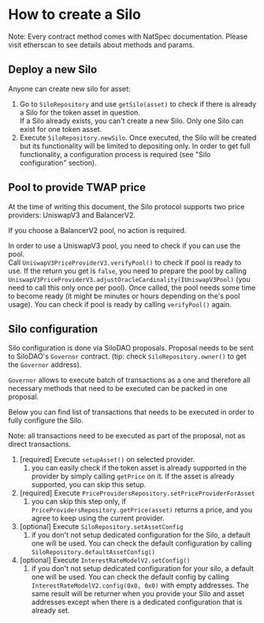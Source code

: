 # How to create a Silo

Note: Every contract method comes with NatSpec documentation. Please visit etherscan to see details about methods and
params.

## Deploy a new Silo

Anyone can create new silo for asset:

1. Go to `SiloRepository` and use `getSilo(asset)` to check if there is already a Silo for the token asset in question.  
   If a Silo already exists, you can't create a new Silo. Only one Silo can exist for one token asset.
2. Execute `SiloRepository.newSilo`. Once executed, the Silo will be created but its functionality will be limited to
   depositing only.
   In order to get full functionality, a configuration process is required (see "Silo configuration" section).

## Pool to provide TWAP price

At the time of writing this document, the Silo protocol supports two price providers: UniswapV3 and BalancerV2.

If you choose a BalancerV2 pool, no action is required.

In order to use a UniswapV3 pool, you need to check if you can use the pool.  
Call `UniswapV3PriceProviderV3.verifyPool()` to check if pool is ready to use.
If the return you get is `false`, you need to prepare the pool by calling
`UniswapV3PriceProviderV3.adjustOracleCardinality(IUniswapV3Pool)` (you need to call this only once per pool).
Once called, the pool needs some time to become ready (it might be minutes or hours depending on the's pool usage).
You can check if pool is ready by calling `verifyPool()` again.

## Silo configuration

Silo configuration is done via SiloDAO proposals.
Proposal needs to be sent to SiloDAO's `Governor` contract.
(tip: check `SiloRepository.owner()` to get the `Governor` address).

`Governor` allows to execute batch of transactions as a one and therefore all necessary methods that need to be executed can be packed in one proposal.  

Below you can find list of transactions that needs to be executed in order to fully configure the Silo.

Note: all transactions need to be executed as part of the proposal, not as direct transactions.

1. [required] Execute `setupAsset()` on selected provider.
    1. you can easily check if the token asset is already supported in the provider by simply calling `getPrice` on it.
       If the asset is already supported, you can skip this setup.
2. [required] Execute `PriceProvidersRepository.setPriceProviderForAsset`
    1. you can skip this step only, if `PriceProvidersRepository.getPrice(asset)` returns a price, and you agree to keep
       using the current provider.
3. [optional] Execute `SiloRepository.setAssetConfig`
    1. if you don't not setup dedicated configuration for the Silo, a default one will be used. You can check the default configuration by
       calling `SiloRepository.defaultAssetConfig()`
4. [optional] Execute `InterestRateModelV2.setConfig()`
    1. if you don't not setup dedicated configuration for your silo, a default one will be used. You can check the default config by
       calling `InterestRateModelV2.config(0x0, 0x0)` with empty addresses. The same result will be returner when you provide
       your Silo and asset addresses except when there is a dedicated configuration that is already set.
